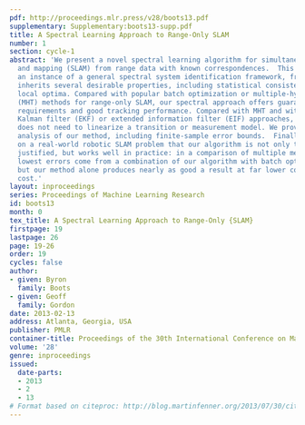 ```yaml
---
pdf: http://proceedings.mlr.press/v28/boots13.pdf
supplementary: Supplementary:boots13-supp.pdf
title: A Spectral Learning Approach to Range-Only SLAM
number: 1
section: cycle-1
abstract: 'We present a novel spectral learning algorithm for simultaneous localization
  and mapping (SLAM) from range data with known correspondences.  This algorithm is
  an instance of a general spectral system identification framework, from which it
  inherits several desirable properties, including statistical consistency and no
  local optima. Compared with popular batch optimization or multiple-hypothesis tracking
  (MHT) methods for range-only SLAM, our spectral approach offers guaranteed low computational
  requirements and good tracking performance. Compared with MHT and with popular extended
  Kalman filter (EKF) or extended information filter (EIF) approaches, our approach
  does not need to linearize a transition or measurement model. We provide a theoretical
  analysis of our method, including finite-sample error bounds.  Finally, we demonstrate
  on a real-world robotic SLAM problem that our algorithm is not only theoretically
  justified, but works well in practice: in a comparison of multiple methods, the
  lowest errors come from a combination of our algorithm with batch optimization,
  but our method alone produces nearly as good a result at far lower computational
  cost.'
layout: inproceedings
series: Proceedings of Machine Learning Research
id: boots13
month: 0
tex_title: A Spectral Learning Approach to Range-Only {SLAM}
firstpage: 19
lastpage: 26
page: 19-26
order: 19
cycles: false
author:
- given: Byron
  family: Boots
- given: Geoff
  family: Gordon
date: 2013-02-13
address: Atlanta, Georgia, USA
publisher: PMLR
container-title: Proceedings of the 30th International Conference on Machine Learning
volume: '28'
genre: inproceedings
issued:
  date-parts:
  - 2013
  - 2
  - 13
# Format based on citeproc: http://blog.martinfenner.org/2013/07/30/citeproc-yaml-for-bibliographies/
---
```


